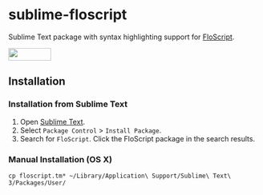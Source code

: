 # sublime-floscript
Sublime Text package with syntax highlighting support for [FloScript](https://github.com/ioflo/ioflo).

<a href="https://github.com/ioflo/ioflo"><img src="https://github.com/ioflo/ioflo/blob/master/docs/images/floscript_logo.png?raw=true" height="25" width="85"></a>

## Installation

### Installation from Sublime Text
1. Open [Sublime Text](http://www.sublimetext.com/).
2. Select `Package Control` > `Install Package`. 
3. Search for `FloScript`. Click the FloScript package in the search results.

### Manual Installation (OS X)
```cp floscript.tm* ~/Library/Application\ Support/Sublime\ Text\ 3/Packages/User/```
